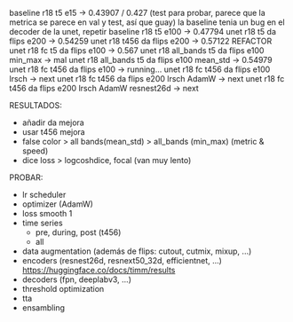 baseline r18 t5 e15 -> 0.43907 / 0.427 (test para probar, parece que la metrica se parece en val y test, así que guay)
la baseline tenia un bug en el decoder de la unet, repetir
baseline r18 t5 e100 -> 0.47794
unet r18 t5 da flips e200 -> 0.54259
unet r18 t456 da flips e200 -> 0.57122
REFACTOR
unet r18 fc t5 da flips e100 -> 0.567
unet r18 all_bands t5 da flips e100 min_max -> mal
unet r18 all_bands t5 da flips e100 mean_std -> 0.54979
unet r18 fc t456 da flips e100 -> running...
unet r18 fc t456 da flips e100 lrsch -> next
unet r18 fc t456 da flips e200 lrsch AdamW -> next
unet r18 fc t456 da flips e200 lrsch AdamW resnest26d -> next

RESULTADOS:

- añadir da mejora
- usar t456 mejora
- false color > all bands(mean_std) > all_bands (min_max) (metric & speed)
- dice loss > logcoshdice, focal (van muy lento)

PROBAR:

- lr scheduler
- optimizer (AdamW)
- loss smooth 1
- time series
	- pre, during, post (t456)
	- all
- data augmentation (además de flips: cutout, cutmix, mixup, ...)
- encoders (resnest26d, resnext50_32d, efficientnet, ...) https://huggingface.co/docs/timm/results
- decoders (fpn, deeplabv3, ...)
- threshold optimization
- tta
- ensambling
